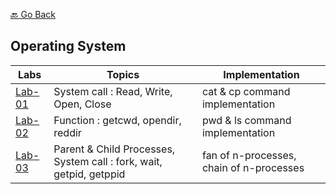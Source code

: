 [🔙 Go Back](https://github.com/Sandip-Kanzariya/5th-Semester)
## Operating System 

|Labs|Topics|Implementation|
|---|---|---|
|[Lab-01](https://github.com/Sandip-Kanzariya/5th-Semester/tree/os/Labs/Lab01)|System call : Read, Write, Open, Close|cat & cp command implementation| 
|[Lab-02](https://github.com/Sandip-Kanzariya/5th-Semester/tree/os/Labs/Lab02)|Function : getcwd, opendir, reddir|pwd & ls command implementation| 
|[Lab-03](https://github.com/Sandip-Kanzariya/5th-Semester/tree/os/Labs/Lab03)| Parent & Child Processes, System call : fork, wait, getpid, getppid|fan of n-processes, chain of n-processes| 

